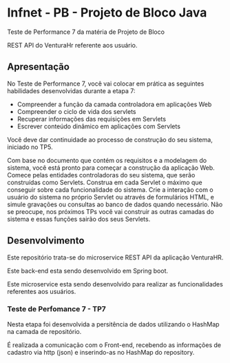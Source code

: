 # Infnet - PB - Projeto de Bloco Java
Teste de Performance 7 da matéria de Projeto de Bloco

REST API do VenturaHr referente aos usuário.

## Apresentação

No Teste de Performance 7, você vai colocar em prática as seguintes habilidades desenvolvidas durante a etapa 7:

- Compreender a função da camada controladora em aplicações Web
- Compreender o ciclo de vida dos servlets
- Recuperar informações das requisições em Servlets
- Escrever conteúdo dinâmico em aplicações com Servlets

Você deve dar continuidade ao processo de construção do seu sistema, iniciado no TP5.

Com base no documento que contém os requisitos e a modelagem do sistema, você está pronto para começar a construção da aplicação Web. Comece pelas entidades controladoras do seu sistema, que serão construídas como Servlets. Construa em cada Servlet o máximo que conseguir sobre cada funcionalidade do sistema. Crie a interação com o usuário do sistema no próprio Servlet ou através de formulários HTML, e simule gravações ou consultas ao banco de dados quando necessário. Não se preocupe, nos próximos TPs você vai construir as outras camadas do sistema e essas funções sairão dos seus Servlets.

## Desenvolvimento

Este repositório trata-se do microservice REST API da aplicação VenturaHR.

Este back-end esta sendo desenvolvido em Spring boot.

Este microservice esta sendo desenvolvido para realizar as funcionalidades referentes aos usuários.

### Teste de Perfomance 7 - TP7

Nesta etapa foi desenvolvida a persitência de dados utilizando o HashMap na camada de repositório.

É realizada a comunicação com o Front-end, recebendo as informações de cadastro via http (json) e inserindo-as no HashMap do repository.

